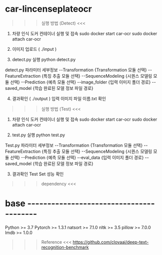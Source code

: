 # car-lincenseplateocr

>>> 실행 방법 (Detect) <<<

1. 차량 인식 도커 컨테이너  실행 및 접속
sudo docker start car-ocr
sudo docker attach car-ocr 

2. 이미지 업로드 (  ./input  )

3. detect.py 실행
python detect.py

detect.py 파라미터 세부정보
--Transformation {Transformation 모듈 선택}
--FeatureExtraction {특징 추출 모듈 선택}
--SequenceModeling {시퀀스 모델링 모듈 선택}
--Prediction {예측 모듈 선택}
--image_folder {입력 이미지 폴더 경로}
--saved_model {학습 완료된 모델 정보 파일 경로}

4. 결과확인  ( ./output  )
입력 이미지 파일 이름.txt 확인




>>> 실행 방법 (Test) <<<

1. 차량 인식 도커 컨테이너  실행 및 접속
sudo docker start car-ocr
sudo docker attach car-ocr 

2. test.py 실행
python test.py

Test.py 파라미터 세부정보
--Transformation {Transformation 모듈 선택}
--FeatureExtraction {특징 추출 모듈 선택}
--SequenceModeling {시퀀스 모델링 모듈 선택}
--Prediction {예측 모듈 선택}
--eval_data {입력 이미지 폴더 경로}
--saved_model {학습 완료된 모델 정보 파일 경로}

3. 결과확인
Test Set 성능 확인



>>> dependency <<<

# base ----------------------------------------
Python >= 3.7
Pytorch >= 1.3.1
natsort >= 7.1.0
nltk >= 3.5
pillow >= 7.0.0
lmdb >= 1.0.0


>>> Reference <<<
https://github.com/clovaai/deep-text-recognition-benchmark
